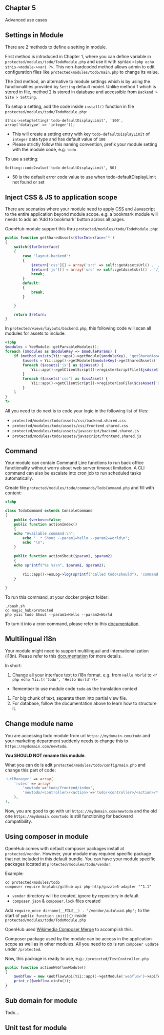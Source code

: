 ## Chapter 5
Advanced use cases

## Settings in Module
There are 2 methods to define a setting in module.

First method is introduced in Chapter 1, where you can define variable in `protected/modules/todo/TodoModule.php` and use it with syntax `<?php echo $this->module->var1 ?>`. This non-hardcoded method allows admin to edit configuration files like `protected/modules/todo/main.php` to change its value.

The 2nd method, an alternative to module settings which is by using the functionalities provided by `Setting` default model. Unlike method 1 which is stored in file, method 2 is stored in database and accessible from `Backend > Site > Setting`.

To setup a setting, add the code inside `install()` function in file `protected/modules/todo/TodoModule.php`:

`$this->setupSetting('todo-defaultDisplayLimit', '100', array('datatype' => 'integer'));`
  * This will create a setting entry with key `todo-defaultDisplayLimit` of `integer` data type and has default value of `100`
  * Please strictly follow this naming convention, prefix your module setting with the module code, e.g. `todo-`

To use a setting:

`Setting::code2value('todo-defaultDisplayLimit', 50)`
  * 50 is the default error code value to use when todo-defaultDisplayLimit not found or set

## Inject CSS & JS to application scope
There are scenarios where your module need to apply CSS and Javascript to the entire application beyond module scope. e.g. a bookmark module will needs to add an 'Add to bookmark' button across all pages. 

OpenHub module support this thru `protected/modules/todo/TodoModule.php`:
```php
public function getSharedAssets($forInterface='*')
{
    switch($forInterface)
    {
        case 'layout-backend':
        {
            $return['css'][] = array('src' => self::getAssetsUrl() . '/css/backend.shared.css');
            $return['js'][] = array('src' => self::getAssetsUrl() . '/javascript/backend.shared.js', 'position'=>CClientScript::POS_END);
            break;
        }
        default:
        {
            break;
        }

    }

    return $return;
}
```

In `protected/views/layouts/backend.php`, this following code will scan all modules for assets to include.

```php
<?php
$modules = YeeModule::getParsableModules();
foreach ($modules as $moduleKey => $moduleParams) {
	if (method_exists(Yii::app()->getModule($moduleKey), 'getSharedAssets')) {
		$assets = Yii::app()->getModule($moduleKey)->getSharedAssets('layout-backend');
		foreach ($assets['js'] as $jsAsset) {
			Yii::app()->getClientScript()->registerScriptFile($jsAsset['src'], !empty($jsAsset['position']) ? $jsAsset['position'] : CClientScript::POS_END, !empty($jsAsset['htmlOptions']) ? $jsAsset['htmlOptions'] : array());
		}
		foreach ($assets['css'] as $cssAsset) {
			Yii::app()->getClientScript()->registerCssFile($cssAsset['src'], !empty($cssAsset['media']) ? $cssAsset['media'] : '');
		}
	}
}
?>
```

All you need to do next is to code your logic in the following list of files:
  * `protected/modules/todo/assets/css/backend.shared.css`
  * `protected/modules/todo/assets/css/frontend.shared.css`
  * `protected/modules/todo/assets/javascript/backend.shared.js`
  * `protected/modules/todo/assets/javascript/frontend.shared.js`

## Command
Your module can contain Command Line functions to run back office functionality without worry about web server timeout limitation. A CLI command can also be escalate into cron job to run scheduled tasks automatically.

Create file `protected/modules/todo/commands/TodoCommand.php` and fill with content:
```php
<?php

class TodoCommand extends ConsoleCommand
{
    public $verbose=false;
    public function actionIndex()
    {
	echo "Available command:\n";
        echo "  * Shout --param1=hello --param2=world\n";
        echo "\n"; 
    }
	
    public function actionShout($param1, $param2)
    {
	echo sprintf("%s %s\n", $param1, $param2);
        
        Yii::app()->esLog->log(sprintf("called todo\should"), 'command', array('trigger'=>'TodoCommand::actionShout', 'model'=>'', 'action'=>'', 'id'=>''), '', array('param1'=>$param1, 'param2'=>$param2));
    }
    
}
```

To run this command, at your docker project folder:
```
./bash.sh
cd magic_hub/protected
php yiic todo Shout --param1=Hello --param2=World
```

To turn it into a cron command, please refer to this [documentation](Cron-Commands).

## Multilingual i18n
Your module might need to support multilingual and internationalization (i18n). Please refer to this [documentation](i18n) for more details.

In short: 
1. Change all your interface text to i18n format. e.g. from `Hello World` to `<?php echo Yii:t('todo', 'Hello World')?>`
  * Remember to use module code `todo` as the translation context
1. For big chunk of text, separate them into partial view file.
1. For database, follow the documentation above to learn how to structure it.

## Change module name
You are accessing todo module from url `https://mydomain.com/todo` and your marketing department suddenly needs to change this to `https://mydomain.com/newtodo`. 

**You SHOULD NOT rename this module**.

What you can do is edit `protected/modules/todo/config/main.php` and change this part of code:
```php
'urlManager' => array(
    'rules' => array(
        'newtodo'=>'todo/frontend/index',
        'newtodo/<controller>/<action>'=>'todo/<controller>/<action>/*',
    ),
),
```

Now, you are good to go with url `https://mydomain.com/newtodo` and the old one `https://mydomain.com/todo` is still functioning for backward compatibility.

## Using composer in module
OpenHub comes with default composer packages install at `protected/vendor`. However, your module may required specific package that not included in this default bundle. You can have your module specific packages located at `protected/modules/todo/vendor`.

Example:
```
cd protected/modules/todo
composer require knplabs/github-api php-http/guzzle6-adapter "^1.1"
```

* `vendor` directory will be created, ignore by repository in default
* `composer.json` & `composer.lock` files created

Add `require_once dirname(__FILE__) . '/vendor/autoload.php';` to the start of `public function init(){}` inside `protected/modules/todo/TodoModule.php`

OpenHub used [Wikimedia Composer Merge](https://github.com/wikimedia/composer-merge-plugin) to accomplish this.

Composer package used by the module can be access in the application scope as well as in other modules. All you need to do is run `composer update` under `/protected`. 

Now, this package is ready to use, e.g.: `/protected/TestController.php`
```php
public function actionWebflowModule()
{
    $webflow = new \Webflow\Api(Yii::app()->getModule('webflow')->apiToken);
    print_r($webflow->info());
}
```

## Sub domain for module
Todo...

## Unit test for module